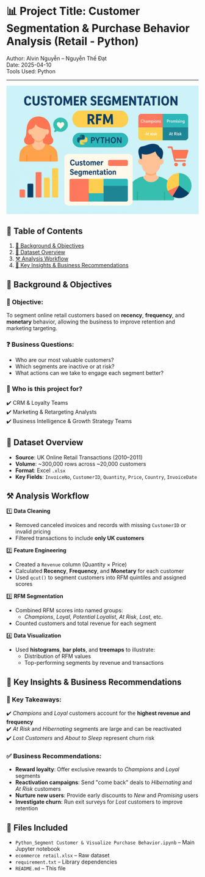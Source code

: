 # 📊 Project Title: Customer Segmentation & Purchase Behavior Analysis (Retail - Python)  
Author: Alvin Nguyễn – Nguyễn Thế Đạt  
Date: 2025-04-10  
Tools Used: Python

---

![Customer Segmentation RFM Python Banner](./image/banner.png)



## 📑 Table of Contents  
1. [📌 Background & Objectives](#-background--objectives)  
2. [📂 Dataset Overview](#-dataset-overview)  
3. [⚒️ Analysis Workflow](#️-analysis-workflow)  
4. [🔎 Key Insights & Business Recommendations](#-key-insights--business-recommendations)



## 📌 Background & Objectives

### 🎯 Objective:
To segment online retail customers based on **recency**, **frequency**, and **monetary** behavior, allowing the business to improve retention and marketing targeting.

### ❓ Business Questions:
- Who are our most valuable customers?  
- Which segments are inactive or at risk?  
- What actions can we take to engage each segment better?

### 👤 Who is this project for?
✔️ CRM & Loyalty Teams  
✔️ Marketing & Retargeting Analysts  
✔️ Business Intelligence & Growth Strategy Teams



## 📂 Dataset Overview

- **Source**: UK Online Retail Transactions (2010–2011)  
- **Volume**: ~300,000 rows across ~20,000 customers  
- **Format**: Excel `.xlsx`  
- **Key Fields**: `InvoiceNo`, `CustomerID`, `Quantity`, `Price`, `Country`, `InvoiceDate`



## ⚒️ Analysis Workflow

1️⃣ **Data Cleaning**  
- Removed canceled invoices and records with missing `CustomerID` or invalid pricing  
- Filtered transactions to include **only UK customers**

2️⃣ **Feature Engineering**  
- Created a `Revenue` column (Quantity × Price)  
- Calculated **Recency**, **Frequency**, and **Monetary** for each customer  
- Used `qcut()` to segment customers into RFM quintiles and assigned scores

3️⃣ **RFM Segmentation**  
- Combined RFM scores into named groups:  
  - *Champions*, *Loyal*, *Potential Loyalist*, *At Risk*, *Lost*, etc.  
- Counted customers and total revenue for each segment

4️⃣ **Data Visualization**  
- Used **histograms**, **bar plots**, and **treemaps** to illustrate:  
  - Distribution of RFM values  
  - Top-performing segments by revenue and transactions



## 🔎 Key Insights & Business Recommendations

### 📌 Key Takeaways:
✔️ *Champions* and *Loyal* customers account for the **highest revenue and frequency**  
✔️ *At Risk* and *Hibernating* segments are large and can be reactivated  
✔️ *Lost Customers* and *About to Sleep* represent churn risk

### ✅ Business Recommendations:
- **Reward loyalty**: Offer exclusive rewards to *Champions* and *Loyal* segments  
- **Reactivation campaigns**: Send "come back" deals to *Hibernating* and *At Risk* customers  
- **Nurture new users**: Provide early discounts to *New* and *Promising* users  
- **Investigate churn**: Run exit surveys for *Lost* customers to improve retention



## 📁 Files Included

- `Python_Segment Customer & Visualize Purchase Behavior.ipynb` – Main Jupyter notebook  
- `ecommerce retail.xlsx` – Raw dataset  
- `requirement.txt` – Library dependencies  
- `README.md` – This file

